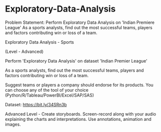 # Exploratory-Data-Analysis
Problem Statement: Perform Exploratory Data Analysis on 'Indian Premiere League'  As a sports analysts, find out the most successful teams, players and factors contributing win or loss of a team. 

Exploratory Data Analysis - Sports

(Level - Advanced)

Perform 'Exploratory Data Analysis' on dataset 'Indian Premier League'

As a sports analysts, find out the most successful teams, players and factors contributing win or loss of a team.

Suggest teams or players a company should endorse for its products. You can choose any of the tool of your choice (Python/R/Tableau/PowerBI/Excel/SAP/SAS)

Dataset: https://bit.ly/34SRn3b

Advanced Level - Create storyboards. Screen-record along with your audio explaining the charts and interpretations. Use annotations, animation and images.

